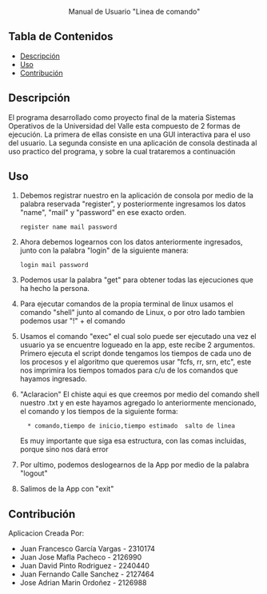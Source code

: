 <p align="center"> Manual de Usuario "Linea de comando" </p>

## Tabla de Contenidos

- [Descripción](#descripción)
- [Uso](#uso)
- [Contribución](#contribución)

## Descripción

El programa desarrollado como proyecto final de la materia Sistemas Operativos de la Universidad del Valle
esta compuesto de 2 formas de ejecución.
La primera de ellas consiste en una GUI interactiva para el uso del usuario.
La segunda consiste en una aplicación de consola destinada al uso practico del programa, y
sobre la cual trataremos a continuación

## Uso

1. Debemos registrar nuestro en la aplicación de consola por medio de la palabra
   reservada "register", y posteriormente ingresamos los datos "name", "mail" y
   "password" en ese exacto orden.
   
   ```Consola
   register name mail password
   ```

2. Ahora debemos logearnos con los datos anteriormente ingresados, junto con la
   palabra "login" de la siguiente manera:

   ```Consola
   login mail password
   ```

3. Podemos usar la palabra "get" para obtener todas las ejecuciones que ha hecho
   la persona.

4. Para ejecutar comandos de la propia terminal de linux usamos el comando "shell" junto al comando
   de Linux, o por otro lado tambien podemos usar "!" + el comando

5. Usamos el comando "exec" el cual solo puede ser ejecutado una vez el usuario ya se encuentre
   logueado en la app, este recibe 2 argumentos. Primero ejecuta el script donde tengamos los tiempos
   de cada uno de los procesos y el algoritmo que queremos usar "fcfs, rr, srn, etc", este nos imprimira
   los tiempos tomados para c/u de los comandos que hayamos ingresado.

6. "Aclaracion" El chiste aqui es que creemos por medio del comando shell nuestro .txt y en
   este hayamos agregado lo anteriormente mencionado, el comando y los tiempos de la siguiente forma:

         * comando,tiempo de inicio,tiempo estimado  salto de linea

   Es muy importante que siga esa estructura, con las comas incluidas, porque sino nos dará error

7.  Por ultimo, podemos deslogearnos de la App por medio de la palabra "logout"
8.  Salimos de la App con "exit"


## Contribución

Aplicacion Creada Por:
- Juan Francesco García Vargas - 2310174
- Juan Jose Mafla Pacheco - 2126990
- Juan David Pinto Rodriguez - 2240440
- Juan Fernando Calle Sanchez - 2127464
- Jose Adrian Marin Ordoñez - 2126988
